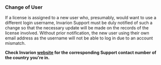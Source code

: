 ### Change of User

If a license is assigned to a new user who, presumably, would want to use a different login username, Invarion Support must be duly notified of such a change so that the necessary update will be made on the records of the license involved. Without prior notification, the new user using their own email address as the username will not be able to log in due to an account mismatch. 

**Check Invarion [website](https://invarion.com/locations/) for the corresponding Support contact number of the country you're in.**